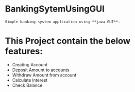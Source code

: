 
# BankingSytemUsingGUI

    Simple banking system application using **java GUI**.

# This Project contain the below features:

  * Creating Account
  * Deposit Amount to accounts
  * Withdraw Amount from account
  * Calculate Interest
  * Check Balance


